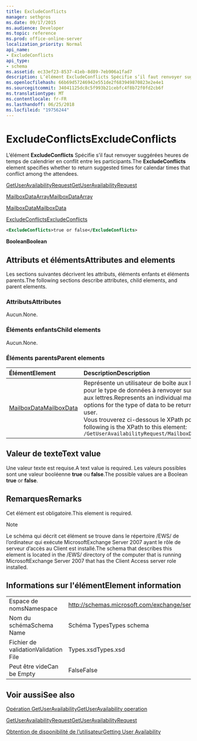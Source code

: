 ```yaml
---
title: ExcludeConflicts
manager: sethgros
ms.date: 09/17/2015
ms.audience: Developer
ms.topic: reference
ms.prod: office-online-server
localization_priority: Normal
api_name:
- ExcludeConflicts
api_type:
- schema
ms.assetid: ec33ef23-8537-41eb-8d89-7eb906a1fad7
description: L’élément ExcludeConflicts Spécifie s’il faut renvoyer suggérées heures de temps de calendrier en conflit entre les participants.
ms.openlocfilehash: 66b69d57246942e551de2f683949870823e2e4e1
ms.sourcegitcommit: 34041125dc8c5f993b21cebfc4f8b72f0fd2cb6f
ms.translationtype: MT
ms.contentlocale: fr-FR
ms.lasthandoff: 06/25/2018
ms.locfileid: "19756244"
---
```

# <a name="excludeconflicts"></a><span data-ttu-id="bb4ca-103">ExcludeConflicts</span><span class="sxs-lookup"><span data-stu-id="bb4ca-103">ExcludeConflicts</span></span>

<span data-ttu-id="bb4ca-104">L’élément **ExcludeConflicts** Spécifie s’il faut renvoyer suggérées heures de temps de calendrier en conflit entre les participants.</span><span class="sxs-lookup"><span data-stu-id="bb4ca-104">The **ExcludeConflicts** element specifies whether to return suggested times for calendar times that conflict among the attendees.</span></span> 
  
[<span data-ttu-id="bb4ca-105">GetUserAvailabilityRequest</span><span class="sxs-lookup"><span data-stu-id="bb4ca-105">GetUserAvailabilityRequest</span></span>](getuseravailabilityrequest.md)
  
[<span data-ttu-id="bb4ca-106">MailboxDataArray</span><span class="sxs-lookup"><span data-stu-id="bb4ca-106">MailboxDataArray</span></span>](mailboxdataarray.md)
  
[<span data-ttu-id="bb4ca-107">MailboxData</span><span class="sxs-lookup"><span data-stu-id="bb4ca-107">MailboxData</span></span>](mailboxdata.md)
  
[<span data-ttu-id="bb4ca-108">ExcludeConflicts</span><span class="sxs-lookup"><span data-stu-id="bb4ca-108">ExcludeConflicts</span></span>](excludeconflicts.md)
  
```xml
<ExcludeConflicts>true or false</ExcludeConflicts>
```

 <span data-ttu-id="bb4ca-109">**Boolean**</span><span class="sxs-lookup"><span data-stu-id="bb4ca-109">**Boolean**</span></span>
## <a name="attributes-and-elements"></a><span data-ttu-id="bb4ca-110">Attributs et éléments</span><span class="sxs-lookup"><span data-stu-id="bb4ca-110">Attributes and elements</span></span>

<span data-ttu-id="bb4ca-111">Les sections suivantes décrivent les attributs, éléments enfants et éléments parents.</span><span class="sxs-lookup"><span data-stu-id="bb4ca-111">The following sections describe attributes, child elements, and parent elements.</span></span>
  
### <a name="attributes"></a><span data-ttu-id="bb4ca-112">Attributs</span><span class="sxs-lookup"><span data-stu-id="bb4ca-112">Attributes</span></span>

<span data-ttu-id="bb4ca-113">Aucun.</span><span class="sxs-lookup"><span data-stu-id="bb4ca-113">None.</span></span>
  
### <a name="child-elements"></a><span data-ttu-id="bb4ca-114">Éléments enfants</span><span class="sxs-lookup"><span data-stu-id="bb4ca-114">Child elements</span></span>

<span data-ttu-id="bb4ca-115">Aucun.</span><span class="sxs-lookup"><span data-stu-id="bb4ca-115">None.</span></span>
  
### <a name="parent-elements"></a><span data-ttu-id="bb4ca-116">Éléments parents</span><span class="sxs-lookup"><span data-stu-id="bb4ca-116">Parent elements</span></span>

|<span data-ttu-id="bb4ca-117">**Élément**</span><span class="sxs-lookup"><span data-stu-id="bb4ca-117">**Element**</span></span>|<span data-ttu-id="bb4ca-118">**Description**</span><span class="sxs-lookup"><span data-stu-id="bb4ca-118">**Description**</span></span>|
|:-----|:-----|
|[<span data-ttu-id="bb4ca-119">MailboxData</span><span class="sxs-lookup"><span data-stu-id="bb4ca-119">MailboxData</span></span>](mailboxdata.md) <br/> |<span data-ttu-id="bb4ca-120">Représente un utilisateur de boîte aux lettres et les options pour le type de données à renvoyer sur l’utilisateur de boîte aux lettres.</span><span class="sxs-lookup"><span data-stu-id="bb4ca-120">Represents an individual mailbox user and options for the type of data to be returned about the mailbox user.</span></span>  <br/> <span data-ttu-id="bb4ca-121">Vous trouverez ci-dessous le XPath pour cet élément :</span><span class="sxs-lookup"><span data-stu-id="bb4ca-121">The following is the XPath to this element:</span></span>  <br/>  `/GetUserAvailabilityRequest/MailboxDataArray/MailboxData` <br/> |
   
## <a name="text-value"></a><span data-ttu-id="bb4ca-122">Valeur de texte</span><span class="sxs-lookup"><span data-stu-id="bb4ca-122">Text value</span></span>

<span data-ttu-id="bb4ca-123">Une valeur texte est requise.</span><span class="sxs-lookup"><span data-stu-id="bb4ca-123">A text value is required.</span></span> <span data-ttu-id="bb4ca-124">Les valeurs possibles sont une valeur booléenne **true** ou **false**.</span><span class="sxs-lookup"><span data-stu-id="bb4ca-124">The possible values are a Boolean **true** or **false**.</span></span>
  
## <a name="remarks"></a><span data-ttu-id="bb4ca-125">Remarques</span><span class="sxs-lookup"><span data-stu-id="bb4ca-125">Remarks</span></span>

<span data-ttu-id="bb4ca-126">Cet élément est obligatoire.</span><span class="sxs-lookup"><span data-stu-id="bb4ca-126">This element is required.</span></span>
  
> [!NOTE]
> <span data-ttu-id="bb4ca-127">Le schéma qui décrit cet élément se trouve dans le répertoire /EWS/ de l’ordinateur qui exécute MicrosoftExchange Server 2007 ayant le rôle de serveur d’accès au Client est installé.</span><span class="sxs-lookup"><span data-stu-id="bb4ca-127">The schema that describes this element is located in the /EWS/ directory of the computer that is running MicrosoftExchange Server 2007 that has the Client Access server role installed.</span></span> 
  
## <a name="element-information"></a><span data-ttu-id="bb4ca-128">Informations sur l'élément</span><span class="sxs-lookup"><span data-stu-id="bb4ca-128">Element information</span></span>

|||
|:-----|:-----|
|<span data-ttu-id="bb4ca-129">Espace de noms</span><span class="sxs-lookup"><span data-stu-id="bb4ca-129">Namespace</span></span>  <br/> |http://schemas.microsoft.com/exchange/services/2006/types  <br/> |
|<span data-ttu-id="bb4ca-130">Nom du schéma</span><span class="sxs-lookup"><span data-stu-id="bb4ca-130">Schema Name</span></span>  <br/> |<span data-ttu-id="bb4ca-131">Schéma Types</span><span class="sxs-lookup"><span data-stu-id="bb4ca-131">Types schema</span></span>  <br/> |
|<span data-ttu-id="bb4ca-132">Fichier de validation</span><span class="sxs-lookup"><span data-stu-id="bb4ca-132">Validation File</span></span>  <br/> |<span data-ttu-id="bb4ca-133">Types.xsd</span><span class="sxs-lookup"><span data-stu-id="bb4ca-133">Types.xsd</span></span>  <br/> |
|<span data-ttu-id="bb4ca-134">Peut être vide</span><span class="sxs-lookup"><span data-stu-id="bb4ca-134">Can be Empty</span></span>  <br/> |<span data-ttu-id="bb4ca-135">False</span><span class="sxs-lookup"><span data-stu-id="bb4ca-135">False</span></span>  <br/> |
   
## <a name="see-also"></a><span data-ttu-id="bb4ca-136">Voir aussi</span><span class="sxs-lookup"><span data-stu-id="bb4ca-136">See also</span></span>



[<span data-ttu-id="bb4ca-137">Opération GetUserAvailability</span><span class="sxs-lookup"><span data-stu-id="bb4ca-137">GetUserAvailability operation</span></span>](getuseravailability-operation.md)
  
[<span data-ttu-id="bb4ca-138">GetUserAvailabilityRequest</span><span class="sxs-lookup"><span data-stu-id="bb4ca-138">GetUserAvailabilityRequest</span></span>](getuseravailabilityrequest.md)


[<span data-ttu-id="bb4ca-139">Obtention de disponibilité de l’utilisateur</span><span class="sxs-lookup"><span data-stu-id="bb4ca-139">Getting User Availability</span></span>](http://msdn.microsoft.com/library/d4133fcb-9b0f-4e6b-aadf-a389da83516a%28Office.15%29.aspx)

